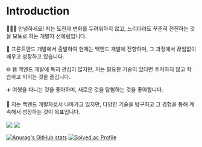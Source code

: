 <div>

<h1> Introduction </h1>
 👩🏻‍💻 안녕하세요! 저는 도전과 변화를 두려워하지 않고, 느리더라도 꾸준히 전진하는 것을 모토로 하는 개발자 선예림입니다.
 
 🚀 프론트엔드 개발에서 출발하여 현재는 백엔드 개발에 전향하며, 그 과정에서 끊임없이 배우고 성장하고 있습니다.

🌐 웹 백엔드 개발에 특히 관심이 많지만, 저는 필요한 기술이 있다면 주저하지 않고 학습하고 익히는 것을 즐깁니다.

✈️ 여행을 다니는 것을 좋아하며, 새로운 것을 탐험하는 것을 좋아합니다.

🌱 저는 백엔드 개발자로서 나아가고 있지만, 다양한 기술을 탐구하고 그 경험을 통해 계속해서 성장하는 것이 목표입니다.
  <br>
  <br>
<a href="https://velog.io/@yaelim6"><img src="https://img.shields.io/badge/Velog-3DDC84?style=flat-square&logo=Blogger&logoColor=white"/></a>
  <a href="mailto:syl1602@naver.com"><img src="https://img.shields.io/badge/Email-D0A9F5?style=flat-square&logo=Naver&logoColor=white&link=mailto:syl1602@naver.com"/></a>
 
  
[![Anurag's GitHub stats](https://github-readme-stats.vercel.app/api?username=SunYerim&hide_title=true&show_icons=true&include_all_commits=true&disable_animations=true&theme=vue)](https://github.com/anuraghazra/github-readme-stats) [![Solved.ac Profile](http://mazassumnida.wtf/api/v2/generate_badge?boj=yaelim6)](https://solved.ac/yaelim6/)



</div>


<!--![Top Langs](https://github-readme-stats.vercel.app/api/top-langs/?username=SunYerim&layout=compact&theme=tokyonight)--->

<!---
SunYerim/SunYerim is a ✨ special ✨ repository because its `README.md` (this file) appears on your GitHub profile.
You can click the Preview link to take a look at your changes.
--->
